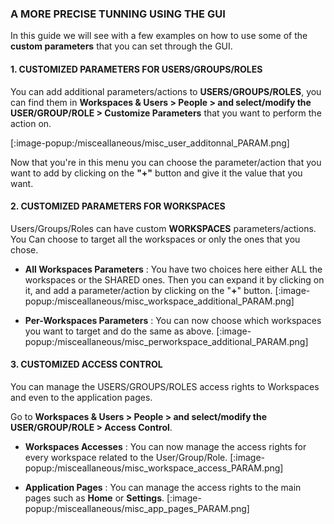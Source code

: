 ### A MORE PRECISE TUNNING USING THE GUI
In this guide we will see with a few examples on how to use some of the **custom parameters** that you can set through the GUI.

#### 1. CUSTOMIZED PARAMETERS FOR USERS/GROUPS/ROLES
You can add additional parameters/actions to **USERS/GROUPS/ROLES**, you can find them in **Workspaces & Users > People > and select/modify the USER/GROUP/ROLE > Customize Parameters** that you want to perform the action on.

[:image-popup:/misceallaneous/misc_user_additonnal_PARAM.png]

Now that you're in this menu you can choose the parameter/action that you want to add by clicking on the **"+"** button and give it the value that you want.

#### 2. CUSTOMIZED PARAMETERS FOR WORKSPACES
Users/Groups/Roles can have custom  **WORKSPACES** parameters/actions.
You Can choose to target all the workspaces or only the ones that you chose.

+ **All Workspaces Parameters** : You have two choices here either ALL the workspaces or the SHARED ones.
Then you can expand it by clicking on it, and add a parameter/action by clicking on the "**+**" button.
[:image-popup:/misceallaneous/misc_workspace_additional_PARAM.png]

+ **Per-Workspaces Parameters** : You can now choose which workspaces you want to target and do the same as above.
[:image-popup:/misceallaneous/misc_perworkspace_additional_PARAM.png]

#### 3. CUSTOMIZED ACCESS CONTROL
You can manage the USERS/GROUPS/ROLES access rights to Workspaces and even to the application pages.

Go to **Workspaces & Users > People > and select/modify the USER/GROUP/ROLE > Access Control**.

+ **Workspaces Accesses** : You can now manage the access rights for every workspace related to the User/Group/Role.
[:image-popup:/misceallaneous/misc_workspace_access_PARAM.png]

+  **Application Pages** : You can manage the access rights to the main pages such as **Home** or **Settings**.
[:image-popup:/misceallaneous/misc_app_pages_PARAM.png]


